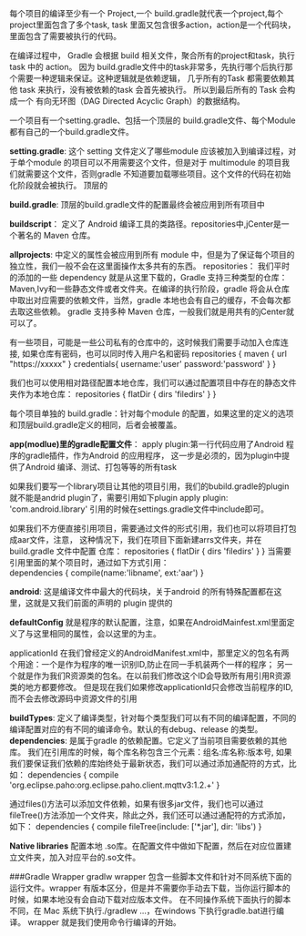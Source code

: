 每个项目的编译至少有一个 Project,一个 build.gradle就代表一个project,每个project里面包含了多个task,
task 里面又包含很多action，action是一个代码块，里面包含了需要被执行的代码。

在编译过程中， Gradle 会根据 build 相关文件，聚合所有的project和task，执行task 中的 action。
因为 build.gradle文件中的task非常多，先执行哪个后执行那个需要一种逻辑来保证。这种逻辑就是依赖逻辑，
几乎所有的Task 都需要依赖其他 task 来执行，没有被依赖的task 会首先被执行。
所以到最后所有的 Task 会构成一个 有向无环图（DAG Directed Acyclic Graph）的数据结构。



一个项目有一个setting.gradle、包括一个顶层的 build.gradle文件、每个Module 都有自己的一个build.gradle文件。

**setting.gradle**: 这个 setting 文件定义了哪些module 应该被加入到编译过程，对于单个module 的项目可以不用需要这个文件，但是对于 multimodule 的项目我们就需要这个文件，否则gradle 不知道要加载哪些项目。这个文件的代码在初始化阶段就会被执行。
顶层的

**build.gradle**: 顶层的build.gradle文件的配置最终会被应用到所有项目中

**buildscript**： 定义了 Android 编译工具的类路径。repositories中,jCenter是一个著名的 Maven 仓库。

**allprojects**: 中定义的属性会被应用到所有 module 中，但是为了保证每个项目的独立性，我们一般不会在这里面操作太多共有的东西。
 repositories： 我们平时的添加的一些 dependency 就是从这里下载的，Gradle 支持三种类型的仓库：Maven,Ivy和一些静态文件或者文件夹。在编译的执行阶段，gradle 将会从仓库中取出对应需要的依赖文件，当然，gradle 本地也会有自己的缓存，不会每次都去取这些依赖。
 gradle 支持多种 Maven 仓库，一般我们就是用共有的jCenter就可以了。
 
 有一些项目，可能是一些公司私有的仓库中的，这时候我们需要手动加入仓库连接, 如果仓库有密码，也可以同时传入用户名和密码
  repositories {
        maven { url "https://xxxxx" }
        credentials{
            username:'user'
            password:'password'
        }
    }
    
我们也可以使用相对路径配置本地仓库，我们可以通过配置项目中存在的静态文件夹作为本地仓库：
  repositories {
        flatDir {
            dirs 'filedirs'
        }
    }

每个项目单独的 build.gradle：针对每个module 的配置，如果这里的定义的选项和顶层build.gradle定义的相同，后者会被覆盖。


**app(modlue)里的gradle配置文件**：
apply plugin:第一行代码应用了Android 程序的gradle插件，作为Android 的应用程序，
这一步是必须的，因为plugin中提供了Android 编译、测试、打包等等的所有task

  如果我们要写一个library项目让其他的项目引用，我们的bubild.gradle的plugin 就不能是andrid plugin了，需要引用如下plugin
  apply plugin: 'com.android.library'
  引用的时候在settings.gradle文件中include即可。

  如果我们不方便直接引用项目，需要通过文件的形式引用，我们也可以将项目打包成aar文件，注意，
  这种情况下，我们在项目下面新建arrs文件夹，并在build.gradle 文件中配置 仓库：
   repositories {
          flatDir {
              dirs 'filedirs'
         }
     }
  当需要引用里面的某个项目时，通过如下方式引用：  
  dependencies {
        compile(name:'libname', ext:'aar') 
  }


**android**: 这是编译文件中最大的代码块，关于android 的所有特殊配置都在这里，这就是又我们前面的声明的 plugin 提供的

**defaultConfig** 就是程序的默认配置，注意，如果在AndroidMainfest.xml里面定义了与这里相同的属性，会以这里的为主。

applicationId 在我们曾经定义的AndroidManifest.xml中，那里定义的包名有两个用途：一个是作为程序的唯一识别ID,防止在同一手机装两个一样的程序；
另一个就是作为我们R资源类的包名。在以前我们修改这个ID会导致所有用引用R资源类的地方都要修改。
但是现在我们如果修改applicationId只会修改当前程序的ID,而不会去修改源码中资源文件的引用

**buildTypes**: 定义了编译类型，针对每个类型我们可以有不同的编译配置，不同的编译配置对应的有不同的编译命令。默认的有debug、release 的类型。
**dependencies**: 是属于gradle 的依赖配置。它定义了当前项目需要依赖的其他库。
  我们在引用库的时候，每个库名称包含三个元素：组名:库名称:版本号, 如果我们要保证我们依赖的库始终处于最新状态，我们可以通过添加通配符的方式，比如：
  dependencies {
        compile 'org.eclipse.paho:org.eclipse.paho.client.mqttv3:1.2.+'
  }
 
 通过files()方法可以添加文件依赖，如果有很多jar文件，我们也可以通过fileTree()方法添加一个文件夹，除此之外，我们还可以通过通配符的方式添加，如下：
 dependencies {
    compile fileTree(include: ['*.jar'], dir: 'libs')
  }
  
 **Native libraries**
 配置本地 .so库。在配置文件中做如下配置，然后在对应位置建立文件夹，加入对应平台的.so文件。
  
  
  
  
  
  
###Gradle Wrapper
gradlw wrapper 包含一些脚本文件和针对不同系统下面的运行文件。wrapper 有版本区分，但是并不需要你手动去下载，当你运行脚本的时候，如果本地没有会自动下载对应版本文件。
在不同操作系统下面执行的脚本不同，在 Mac 系统下执行./gradlew ...，在windows 下执行gradle.bat进行编译。
wrapper 就是我们使用命令行编译的开始。